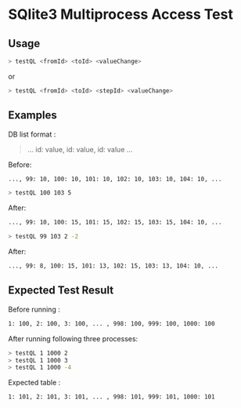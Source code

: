 # SQlite3 Multiprocess Access Test

## Usage

```sh
> testQL <fromId> <toId> <valueChange>
```

or

```sh
> testQL <fromId> <toId> <stepId> <valueChange>
```

## Examples

DB list format :
> ... id: value, id: value, id: value ...

Before:
```sh
..., 99: 10, 100: 10, 101: 10, 102: 10, 103: 10, 104: 10, ...
```

```sh
> testQL 100 103 5
```

After:
```sh
..., 99: 10, 100: 15, 101: 15, 102: 15, 103: 15, 104: 10, ...
```

```sh
> testQL 99 103 2 -2
```

After:
```sh
..., 99: 8, 100: 15, 101: 13, 102: 15, 103: 13, 104: 10, ...
```

## Expected Test Result

Before running :
```sh
1: 100, 2: 100, 3: 100, ... , 998: 100, 999: 100, 1000: 100
```

After running following three processes:
```sh
> testQL 1 1000 2
> testQL 1 1000 3
> testQL 1 1000 -4
```

Expected table :
```sh
1: 101, 2: 101, 3: 101, ... , 998: 101, 999: 101, 1000: 101
```
